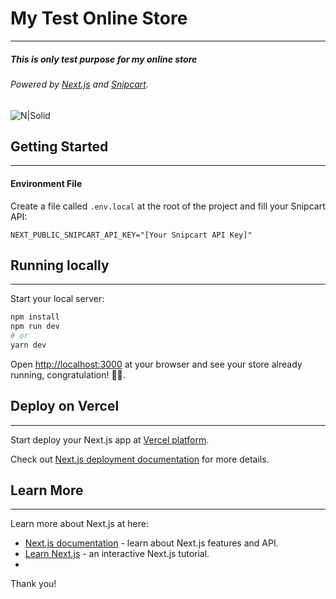 # My Test Online Store

---

##### _This is only test purpose for my online store_

###### Powered by [Next.js](https://nextjs.org/) and [Snipcart](https://snipcart.com/).

![N|Solid](https://i.ibb.co/K7Bh3jC/next-js-snipcart-cropped.png)

## Getting Started

---

#### Environment File

Create a file called `.env.local` at the root of the project and fill your Snipcart API:

```
NEXT_PUBLIC_SNIPCART_API_KEY="[Your Snipcart API Key]"
```

## Running locally

---

Start your local server:

```bash
npm install
npm run dev
# or
yarn dev
```

Open [http://localhost:3000](http://localhost:3000) at your browser and see your store already running, congratulation! 🥳🎉.

## Deploy on Vercel

---

Start deploy your Next.js app at [Vercel platform](https://vercel.com/import?utm_medium=default-template&filter=next.js&utm_source=create-next-app&utm_campaign=create-next-app-readme).

Check out [Next.js deployment documentation](https://nextjs.org/docs/deployment) for more details.

## Learn More

---

Learn more about Next.js at here:

- [Next.js documentation](https://nextjs.org/docs) - learn about Next.js features and API.
- [Learn Next.js](https://nextjs.org/learn) - an interactive Next.js tutorial.
- 

Thank you!
